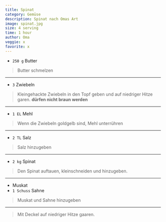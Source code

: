 ```yaml
---
title: Spinat
category: Gemüse
description: Spinat nach Omas Art
image: spinat.jpg
size: 4 serving
time: 1 hour
author: Oma
veggie: x
favorite: x
---
```


* `250 g` Butter

> Butter schmelzen

---

* `3` Zwiebeln
  
> Kleingehackte Zwiebeln in den Topf geben und auf niedriger Hitze garen.
> **dürfen nicht braun werden**

---

* `1 EL` Mehl
  
> Wenn die Zwiebeln goldgelb sind, Mehl unterrühren

---

* `2 TL` Salz

> Salz hinzugeben

---

* `2 kg` Spinat

> Den Spinat auftauen, kleinschneiden und hinzugeben.

---

* Muskat
* `1 Schuss` Sahne
  
> Muskat und Sahne hinzugeben

---

> Mit Deckel auf niedriger Hitze gaaren.